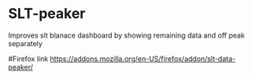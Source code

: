 # SLT-peaker
Improves slt blanace dashboard by showing remaining data and off peak separately 

#Firefox link
https://addons.mozilla.org/en-US/firefox/addon/slt-data-peaker/

